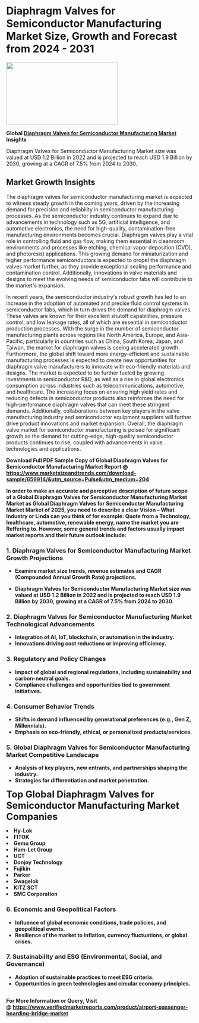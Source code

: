 <H1>Diaphragm Valves for Semiconductor Manufacturing Market Size, Growth and Forecast from 2024 - 2031</H1><img class="aligncenter size-medium wp-image-584254" src="https://thirdeyenews.in/wp-content/uploads/2024/09/Global-Market-Research-300x168.jpeg" alt="" width="300" height="168" /><p><strong>Global&nbsp;<a href="https://www.marketsizeandtrends.com/download-sample/659914/&amp;utm_source=Pulse&amp;utm_medium=204">Diaphragm Valves for Semiconductor Manufacturing Market</a> Insights</strong></p><p>Diaphragm Valves for Semiconductor Manufacturing Market size was valued at USD 1.2 Billion in 2022 and is projected to reach USD 1.9 Billion by 2030, growing at a CAGR of 7.5% from 2024 to 2030.</p><p><h2>Market Growth Insights</h2> <p>The diaphragm valves for semiconductor manufacturing market is expected to witness steady growth in the coming years, driven by the increasing demand for precision and reliability in semiconductor manufacturing processes. As the semiconductor industry continues to expand due to advancements in technology such as 5G, artificial intelligence, and automotive electronics, the need for high-quality, contamination-free manufacturing environments becomes crucial. Diaphragm valves play a vital role in controlling fluid and gas flow, making them essential in cleanroom environments and processes like etching, chemical vapor deposition (CVD), and photoresist applications. This growing demand for miniaturization and higher performance semiconductors is expected to propel the diaphragm valves market further, as they provide exceptional sealing performance and contamination control. Additionally, innovations in valve materials and designs to meet the evolving needs of semiconductor fabs will contribute to the market's expansion.</p> <p><strong></strong></p> <p>In recent years, the semiconductor industry's robust growth has led to an increase in the adoption of automated and precise fluid control systems in semiconductor fabs, which in turn drives the demand for diaphragm valves. These valves are known for their excellent shutoff capabilities, pressure control, and low leakage rates, all of which are essential in semiconductor production processes. With the surge in the number of semiconductor manufacturing plants across regions like North America, Europe, and Asia-Pacific, particularly in countries such as China, South Korea, Japan, and Taiwan, the market for diaphragm valves is seeing accelerated growth. Furthermore, the global shift toward more energy-efficient and sustainable manufacturing processes is expected to create new opportunities for diaphragm valve manufacturers to innovate with eco-friendly materials and designs. The market is expected to be further fueled by growing investments in semiconductor R&D, as well as a rise in global electronics consumption across industries such as telecommunications, automotive, and healthcare. The increasing focus on ensuring high yield rates and reducing defects in semiconductor products also reinforces the need for high-performance diaphragm valves that can meet these stringent demands. Additionally, collaborations between key players in the valve manufacturing industry and semiconductor equipment suppliers will further drive product innovations and market expansion. Overall, the diaphragm valve market for semiconductor manufacturing is poised for significant growth as the demand for cutting-edge, high-quality semiconductor products continues to rise, coupled with advancements in valve technologies and applications.</p> <p><strong></p><p><span class=""><strong>Download Full PDF Sample Copy of Global Diaphragm Valves for Semiconductor Manufacturing Market Report</strong> @ <a href="https://www.marketsizeandtrends.com/download-sample/659914/&amp;utm_source=Pulse&amp;utm_medium=204" target="_blank">https://www.marketsizeandtrends.com/download-sample/659914/&amp;utm_source=Pulse&amp;utm_medium=204</a></span></p><p>In order to make an accurate and perceptive description of future scope of a Global&nbsp;Diaphragm Valves for Semiconductor Manufacturing Market Market as Global&nbsp;Diaphragm Valves for Semiconductor Manufacturing Market Market of 2025, you need to describe a clear Vision &ndash; What Industry or Linda can you think of for example: Quote from a Technology, healthcare, automotive, renewable energy, name the market you are Reffering to. However, some general trends and factors usually impact market reports and their future outlook include:</p><h3>1.&nbsp;<strong>Diaphragm Valves for Semiconductor Manufacturing Market Growth Projections</strong></h3><ul><li>Examine market size trends, revenue estimates and CAGR (Compounded Annual Growth Rate) projections.</li><li><p>Diaphragm Valves for Semiconductor Manufacturing Market size was valued at USD 1.2 Billion in 2022 and is projected to reach USD 1.9 Billion by 2030, growing at a CAGR of 7.5% from 2024 to 2030.</p></li></ul><h3>2.&nbsp;<strong>Diaphragm Valves for Semiconductor Manufacturing Market Technological Advancements</strong></h3><ul><li>Integration of AI, IoT, blockchain, or automation in the industry.</li><li>Innovations driving cost reductions or improving efficiency.</li></ul><h3>3.&nbsp;<strong>Regulatory and Policy Changes</strong></h3><ul><li>Impact of global and regional regulations, including sustainability and carbon-neutral goals.</li><li>Compliance challenges and opportunities tied to government initiatives.</li></ul><h3>4.&nbsp;<strong>Consumer Behavior Trends</strong></h3><ul><li>Shifts in demand influenced by generational preferences (e.g., Gen Z, Millennials).</li><li>Emphasis on eco-friendly, ethical, or personalized products/services.</li></ul><h3>5.&nbsp;<strong>Global Diaphragm Valves for Semiconductor Manufacturing Market Competitive Landscape</strong></h3><ul><li>Analysis of key players, new entrants, and partnerships shaping the industry.</li><li>Strategies for differentiation and market penetration.</li></ul><p data-pm-slice="1 1 []"><span style="color: inherit; font-family: inherit; font-size: 25px;">Top Global Diaphragm Valves for Semiconductor Manufacturing Market Companies</span></p><div class="" data-test-id=""><p><li>Hy-Lok</li><li> FITOK</li><li> Gemu Group</li><li> Ham-Let Group</li><li> UCT</li><li> Donjoy Technology</li><li> Fujikin</li><li> Parker</li><li> Swagelok</li><li> KITZ SCT</li><li> SMC Corporation</li></p></div><h3>6.&nbsp;<strong>Economic and Geopolitical Factors</strong></h3><ul><li>Influence of global economic conditions, trade policies, and geopolitical events.</li><li>Resilience of the market to inflation, currency fluctuations, or global crises.</li></ul><h3>7.&nbsp;<strong>Sustainability and ESG (Environmental, Social, and Governance)</strong></h3><ul><li>Adoption of sustainable practices to meet ESG criteria.</li><li>Opportunities in green technologies and circular economy principles.</li></ul><h2><strong style="font-size: 14px;">For More Information or Query, Visit @&nbsp;</strong><a style="background-color: #ffffff; font-size: 14px;" href="https://www.marketsizeandtrends.com/report/diaphragm-valves-for-semiconductor-manufacturing-market/" target="_blank">https://www.verifiedmarketreports.com/product/airport-passenger-boarding-bridge-market</a></h2>
